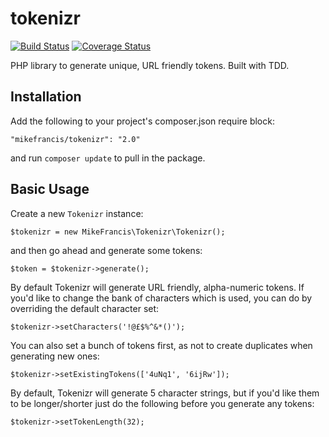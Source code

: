tokenizr
========

[![Build Status](https://travis-ci.org/mikefrancis/tokenizr.svg?branch=master)](https://travis-ci.org/mikefrancis/tokenizr) [![Coverage Status](https://coveralls.io/repos/mikefrancis/tokenizr/badge.svg?branch=master&service=github)](https://coveralls.io/github/mikefrancis/tokenizr?branch=master)

PHP library to generate unique, URL friendly tokens. Built with TDD.

## Installation

Add the following to your project's composer.json require block:

    "mikefrancis/tokenizr": "2.0"

and run `composer update` to pull in the package.

## Basic Usage

Create a new `Tokenizr` instance:

    $tokenizr = new MikeFrancis\Tokenizr\Tokenizr();

and then go ahead and generate some tokens:

    $token = $tokenizr->generate();
    
By default Tokenizr will generate URL friendly, alpha-numeric tokens. If you'd like to change the bank of characters which is used, you can do by overriding the default character set:

    $tokenizr->setCharacters('!@£$%^&*()');
    
You can also set a bunch of tokens first, as not to create duplicates when generating new ones:

    $tokenizr->setExistingTokens(['4uNq1', '6ijRw']);

By default, Tokenizr will generate 5 character strings, but if you'd like them to be longer/shorter just do the following before you generate any tokens:

    $tokenizr->setTokenLength(32);
